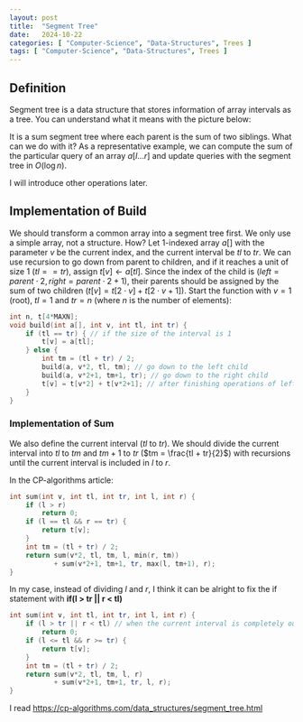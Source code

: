 ```yaml
---
layout: post
title:  "Segment Tree"
date:   2024-10-22
categories: [ "Computer-Science", "Data-Structures", Trees ]
tags: [ "Computer-Science", "Data-Structures", Trees ]
---
```


## Definition

Segment tree is a data structure that stores information of array intervals as a tree. You can understand what it means with the picture below:

It is a sum segment tree where each parent is the sum of two siblings.
What can we do with it?
As a representative example, we can compute the sum of the particular query of an array $a[l...r]$ and update queries with the segment tree in $O(\log n)$.

I will introduce other operations later.

## Implementation of Build

We should transform a common array into a segment tree first. We only use a simple array, not a structure. How?
Let 1-indexed array $a[]$ with the parameter $v$ be the current index, and the current interval be $tl$ to $tr$.
We can use recursion to go down from parent to children, and if it reaches a unit of size 1 ($tl == tr$), assign $t[v] \leftarrow a[tl]$. Since the index of the child is $(left = parent \cdot 2, right = parent \cdot 2 + 1)$, their parents should be assigned by the sum of two children ($t[v] = t[2 \cdot v] + t[2 \cdot v+1]$).
Start the function with $v = 1$ (root), $tl = 1$  and $tr = n$ (where $n$ is the number of elements):

```c++
int n, t[4*MAXN];
void build(int a[], int v, int tl, int tr) {
    if (tl == tr) { // if the size of the interval is 1
        t[v] = a[tl];
    } else {
        int tm = (tl + tr) / 2;
        build(a, v*2, tl, tm); // go down to the left child
        build(a, v*2+1, tm+1, tr); // go down to the right child
        t[v] = t[v*2] + t[v*2+1]; // after finishing operations of left and right children, compute current vertex = leftchild + rightchild
    }
}

```

### Implementation of Sum

We also define the current interval ($tl$ to $tr$). We should divide the current interval into $tl$ to $tm$ and $tm + 1$ to $tr$ ($tm = \frac{tl + tr}{2}$) with recursions until the current interval is included in $l$ to $r$. 

In the CP-algorithms article:

```c++
int sum(int v, int tl, int tr, int l, int r) {
    if (l > r)
        return 0;
    if (l == tl && r == tr) {
        return t[v];
    }
    int tm = (tl + tr) / 2;
    return sum(v*2, tl, tm, l, min(r, tm))
           + sum(v*2+1, tm+1, tr, max(l, tm+1), r);
}

```

In my case, instead of dividing $l$ and $r$, I think it can be alright to fix the if statement with **if(l > tr || r < tl)**

```c++
int sum(int v, int tl, int tr, int l, int r) {
    if (l > tr || r < tl) // when the current interval is completely out of range
        return 0;
    if (l <= tl && r >= tr) {
        return t[v];
    }
    int tm = (tl + tr) / 2;
    return sum(v*2, tl, tm, l, r)
           + sum(v*2+1, tm+1, tr, l, r);
}

```

I read https://cp-algorithms.com/data_structures/segment_tree.html